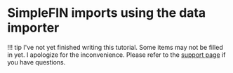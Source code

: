 # SimpleFIN imports using the data importer

!!! tip
    I've not yet finished writing this tutorial. Some items may not be filled in yet. I apologize for the inconvenience. Please refer to the [support page](../../../explanation/support.md) if you have questions.